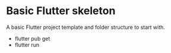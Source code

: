 # Basic Flutter skeleton 

A basic Flutter project template and folder structure to start with.
- flutter pub get
- flutter run
